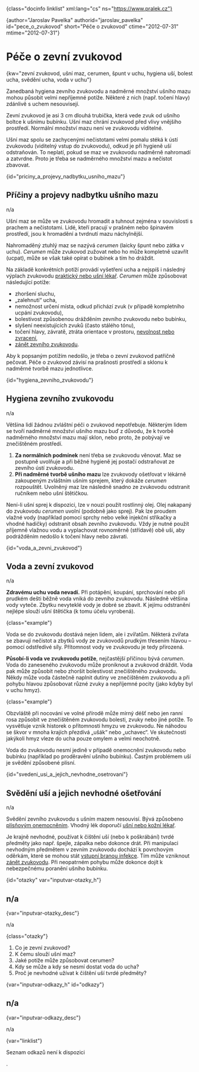 
{class="docinfo linklist" xml:lang="cs" ns="https://www.pralek.cz"}

{author="Jaroslav Pavelka" authorid="jaroslav\_pavelka" id="pece\_o_zvukovod" short="Péče o zvukovod" ctime="2012-07-31" mtime="2012-07-31"}

# Péče o zevní zvukovod

{kw="zevní zvukovod, ušní maz, cerumen, špunt v uchu, hygiena uší, bolest ucha, svědění ucha, voda v uchu"}

Zanedbaná hygiena zevního zvukovodu a nadměrné množství ušního mazu mohou působit velmi nepříjemné potíže. Některé z nich (např. točení hlavy) zdánlivě s uchem nesouvisejí.

Zevní zvukovod je asi 3 cm dlouhá trubička, která vede zvuk od ušního boltce k ušnímu bubínku. Ušní maz chrání zvukovod před vlivy vnějšího prostředí. Normální množství mazu není ve zvukovodu viditelné.

Ušní maz spolu se zachycenými nečistotami velmi pomalu stéká k ústí zvukovodu (viditelný vstup do zvukovodu), odkud je při hygieně uší odstraňován. To neplatí, pokud se maz ve zvukovodu nadměrně nahromadí a zatvrdne. Proto je třeba se nadměrného množství mazu a nečistot zbavovat.

{id="priciny\_a\_projevy\_nadbytku\_usniho_mazu"}

## Příčiny a projevy nadbytku ušního mazu

n/a

Ušní maz se může ve zvukovodu hromadit a tuhnout zejména v souvislosti s prachem a nečistotami. Lidé, kteří pracují v prašném nebo špinavém prostředí, jsou k hromadění a tvrdnutí mazu náchylnější.

Nahromaděný ztuhlý maz se nazývá _cerumen_ (laicky špunt nebo zátka v uchu). _Cerumen_ může zvukovod zužovat nebo ho může kompletně uzavřít (ucpat), může se však také opírat o bubínek a tím ho dráždit.

Na základě konkrétních potíží provádí vyšetření ucha a nejspíš i následný výplach zvukovodu [praktický nebo ušní lékař][1]. _Cerumen_ může způsobovat následující potíže:

  * zhoršení sluchu,
  * „zalehnutí“ ucha,
  * nemožnost určení místa, odkud přichází zvuk (v případě kompletního ucpání zvukovodu),
  * bolestivost způsobenou drážděním zevního zvukovodu nebo bubínku,
  * slyšení neexistujících zvuků (často stálého tónu),
  * točení hlavy, závratě, ztráta orientace v prostoru, [nevolnost nebo zvracení][2],
  * [zánět zevního zvukovodu][3].

Aby k popsaným potížím nedošlo, je třeba o zevní zvukovod patřičně pečovat. Péče o zvukovod závisí na prašnosti prostředí a sklonu k nadměrné tvorbě mazu jednotlivce.

{id="hygiena\_zevniho\_zvukovodu"}

## Hygiena zevního zvukovodu

n/a

Většina lidí žádnou zvláštní péči o zvukovod nepotřebuje. Některým lidem se tvoří nadměrné množství ušního mazu buď z důvodu, že k tvorbě nadměrného množství mazu mají sklon, nebo proto, že pobývají ve znečištěném prostředí.

  1. **Za normálních podmínek** není třeba se zvukovodu věnovat. Maz se postupně uvolňuje a při běžné hygieně jej postačí odstraňovat ze zevního ústí zvukovodu.
  2. **Při nadměrné tvorbě ušního mazu** lze zvukovody ošetřovat v lékárně zakoupeným zvláštním ušním sprejem, který dokáže _cerumen_ rozpouštět. Uvolněný maz lze následně snadno ze zvukovodu odstranit ručníkem nebo ušní štětičkou.

Není-li ušní sprej k dispozici, lze v nouzi použít rostlinný olej. Olej nakapaný do zvukovodu _cerumen_ uvolní (podobně jako sprej). Pak lze proudem vlažné vody (například pomocí sprchy nebo velké injekční stříkačky a vhodné hadičky) odstranit obsah zevního zvukovodu. Vždy je nutné použít příjemně vlažnou vodu a vyplachovat rovnoměrně (střídavě) obě uši, aby podrážděním nedošlo k točení hlavy nebo závrati.

{id="voda\_a\_zevni_zvukovod"}

## Voda a zevní zvukovod

n/a

**Zdravému uchu voda nevadí.** Při potápění, koupání, sprchování nebo při prudkém dešti běžně voda vniká do zevního zvukovodu. Následně většina vody vyteče. Zbytku nevyteklé vody je dobré se zbavit. K jejímu odstranění nejlépe slouží ušní štětička (k tomu účelu vyrobená).

{class="example"}

Voda se do zvukovodu dostává nejen lidem, ale i zvířatům. Některá zvířata se zbavují nečistot a zbytků vody ze zvukovodů prudkým třesením hlavou – pomocí odstředivé síly. Přítomnost vody ve zvukovodu je tedy přirozená.

**Působí-li voda ve zvukovodu potíže**, nejčastější příčinou bývá _cerumen_. Voda do zaneseného zvukovodu může proniknout a zvukovod dráždit. Voda pak může způsobit nebo zhoršit bolestivost znečištěného zvukovodu. Někdy může voda částečně naplnit dutiny ve znečištěném zvukovodu a při pohybu hlavou způsobovat různé zvuky a nepříjemné pocity (jako kdyby byl v uchu hmyz).

{class="example"}

Obzvláště při nocování ve volné přírodě může mírný déšť nebo jen ranní rosa způsobit ve znečištěném zvukovodu bolesti, zvuky nebo jiné potíže. To vysvětluje vznik historek o přítomnosti hmyzu ve zvukovodu. Ne náhodou se škvor v mnoha krajích přezdívá „ušák“ nebo „uchavec“. Ve skutečnosti jakýkoli hmyz vleze do ucha pouze omylem a velmi neochotně.

Voda do zvukovodu nesmí jedině v případě onemocnění zvukovodu nebo bubínku (například po proděravění ušního bubínku). Častým problémem uší je svědění způsobené plísní.

{id="svedeni\_usi\_a\_jejich\_nevhodne_osetrovani"}

## Svědění uší a jejich nevhodné ošetřování

n/a

Svědění zevního zvukovodu s ušním mazem nesouvisí. Bývá způsobeno [plísňovým onemocněním][4]. Vhodný lék doporučí [ušní nebo kožní lékař][1].

Je krajně nevhodné, používat k čištění uší (nebo k poškrábání) tvrdé předměty jako např. špejle, zápalka nebo dokonce drát. Při manipulaci nevhodným předmětem v zevním zvukovodu dochází k povrchovým oděrkám, které se mohou stát [vstupní branou infekce][5]. Tím může vzniknout [zánět zvukovodu][6]. Při neopatrném pohybu může dokonce dojít k nebezpečnému poranění ušního bubínku.

{id="otazky" var="inputvar-otazky_h"}

## n/a

{var="inputvar-otazky_desc"}

n/a

{class="otazky"}

  1. Co je zevní zvukovod?
  2. K čemu slouží ušní maz?
  3. Jaké potíže může způsobovat cerumen?
  4. Kdy se může a kdy se nesmí dostat voda do ucha?
  5. Proč je nevhodné užívat k čištění uší tvrdé předměty?

{var="inputvar-odkazy_h" id="odkazy"}

## n/a

{var="inputvar-odkazy_desc"}

n/a

{var="linklist"}

Seznam odkazů není k dispozici

 [1]: nalehavost_lekarskeho_vysetreni
 [2]: funkcni_poruchy_traveni
 [3]: lymfaticke_uzliny
 [4]: plisne_kuze
 [5]: mikroorganizmy
 [6]: zanet
.

